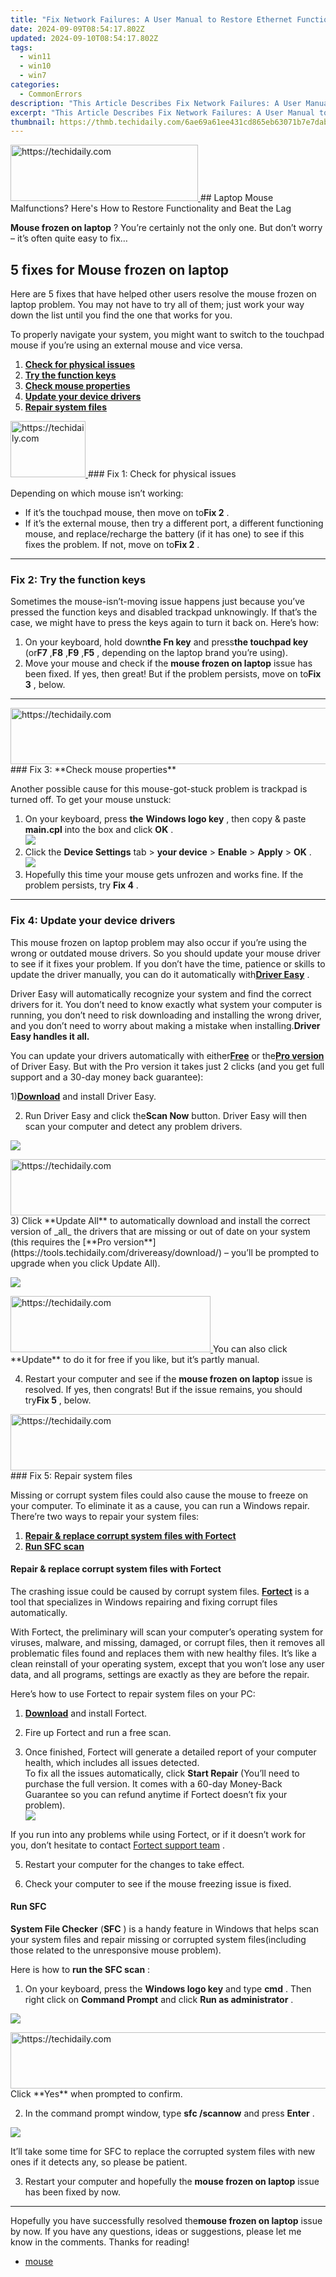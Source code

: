 ```yaml
---
title: "Fix Network Failures: A User Manual to Restore Ethernet Functionality in Windows 10 & 7 Systems"
date: 2024-09-09T08:54:17.802Z
updated: 2024-09-10T08:54:17.802Z
tags:
  - win11
  - win10
  - win7
categories:
  - CommonErrors
description: "This Article Describes Fix Network Failures: A User Manual to Restore Ethernet Functionality in Windows 10 & 7 Systems"
excerpt: "This Article Describes Fix Network Failures: A User Manual to Restore Ethernet Functionality in Windows 10 & 7 Systems"
thumbnail: https://thmb.techidaily.com/6ae69a61ee431cd865eb63071b7e7dab33df662eeb4d068d44c620780bca6c82.jpeg
---
```


<!-- affiliate ads begin -->
<a href="https://aidotcom.pxf.io/c/5597632/2129041/19576" target="_top" id="2129041">
  <img src="//a.impactradius-go.com/display-ad/19576-2129041" border="0" alt="https://techidaily.com" width="300" height="90"/>
</a>
<img height="0" width="0" src="https://aidotcom.pxf.io/i/5597632/2129041/19576" style="position:absolute;visibility:hidden;" border="0" />
<!-- affiliate ads end -->
## Laptop Mouse Malfunctions? Here's How to Restore Functionality and Beat the Lag

**Mouse frozen on laptop** ? You’re certainly not the only one. But don’t worry – it’s often quite easy to fix…

## 5 fixes for **Mouse frozen on laptop**

 Here are 5 fixes that have helped other users resolve the mouse frozen on laptop problem. You may not have to try all of them; just work your way down the list until you find the one that works for you.

 To properly navigate your system, you might want to switch to the touchpad mouse if you’re using an external mouse and vice versa.

1. **[Check for physical issues](https://tools.techidaily.com/drivereasy/download/)**
2. **[Try the function keys](https://tools.techidaily.com/drivereasy/download/)**
3. **[Check mouse properties](https://tools.techidaily.com/drivereasy/download/)**
4. **[Update your device drivers](https://tools.techidaily.com/drivereasy/download/)**
5. [**Repair system files**](https://tools.techidaily.com/drivereasy/download/)

<!-- affiliate ads begin -->
<a href="https://aligracehair.sjv.io/c/5597632/2135364/19272" target="_top" id="2135364">
  <img src="//a.impactradius-go.com/display-ad/19272-2135364" border="0" alt="https://techidaily.com" width="120" height="90"/>
</a>
<img height="0" width="0" src="https://aligracehair.sjv.io/i/5597632/2135364/19272" style="position:absolute;visibility:hidden;" border="0" />
<!-- affiliate ads end -->
### Fix 1: Check for physical issues

Depending on which mouse isn’t working:

* If it’s the touchpad mouse, then move on to**Fix 2** .
* If it’s the external mouse, then try a different port, a different functioning mouse, and replace/recharge the battery (if it has one) to see if this fixes the problem. If not, move on to**Fix 2** .

---

### Fix 2: Try the function keys

 Sometimes the mouse-isn’t-moving issue happens just because you’ve pressed the function keys and disabled trackpad unknowingly. If that’s the case, we might have to press the keys again to turn it back on. Here’s how:

1. On your keyboard, hold down**the Fn key** and press**the touchpad key** (or**F7** ,**F8** ,**F9** ,**F5** , depending on the laptop brand you’re using).
2. Move your mouse and check if the **mouse frozen on laptop** issue has been fixed. If yes, then great! But if the problem persists, move on to**Fix 3** , below.

---

<!-- affiliate ads begin -->
<a href="https://ephamedtechinc.pxf.io/c/5597632/2136621/26400" target="_top" id="2136621">
  <img src="//a.impactradius-go.com/display-ad/26400-2136621" border="0" alt="https://techidaily.com" width="728" height="90"/>
</a>
<img height="0" width="0" src="https://ephamedtechinc.pxf.io/i/5597632/2136621/26400" style="position:absolute;visibility:hidden;" border="0" />
<!-- affiliate ads end -->
### Fix 3: **Check mouse properties**

 Another possible cause for this mouse-got-stuck problem is trackpad is turned off. To get your mouse unstuck:

1. On your keyboard, press **the**   **Windows logo key**  , then copy & paste **main.cpl** into the box and click **OK** .  
![](https://images.drivereasy.com/wp-content/uploads/2018/07/img_5b3dbcd41adbc.png)
2. Click the **Device Settings** tab > **your device** \> **Enable** \> **Apply** \> **OK** .  
![](https://images.drivereasy.com/wp-content/uploads/2018/07/img_5b3dbdfd5f66f.jpg)
3. Hopefully this time your mouse gets unfrozen and works fine. If the problem persists, try **Fix 4** .

---

### Fix 4: **Update your device drivers**

 This mouse frozen on laptop problem may also occur if you’re using the wrong or outdated mouse drivers. So you should update your mouse driver to see if it fixes your problem. If you don’t have the time, patience or skills to update the driver manually, you can do it automatically with[**Driver Easy**](https://tools.techidaily.com/drivereasy/download/) .

 Driver Easy will automatically recognize your system and find the correct drivers for it. You don’t need to know exactly what system your computer is running, you don’t need to risk downloading and installing the wrong driver, and you don’t need to worry about making a mistake when installing.**Driver Easy handles it all.**

 You can update your drivers automatically with either[**Free**](https://tools.techidaily.com/drivereasy/download/)  or the[**Pro version**](https://tools.techidaily.com/drivereasy/download/) of Driver Easy. But with the Pro version it takes just 2 clicks (and you get full support and a 30-day money back guarantee):

 1)[**Download**](https://tools.techidaily.com/drivereasy/download/) and install Driver Easy.

 2) Run Driver Easy and click the**Scan Now** button. Driver Easy will then scan your computer and detect any problem drivers.

![](https://images.drivereasy.com/wp-content/uploads/2018/07/img_5b46ffcde1143.jpg)

<!-- affiliate ads begin -->
<a href="https://bluettius.sjv.io/c/5597632/2139111/17108" target="_top" id="2139111">
  <img src="//a.impactradius-go.com/display-ad/17108-2139111" border="0" alt="https://techidaily.com" width="728" height="90"/>
</a>
<img height="0" width="0" src="https://bluettius.sjv.io/i/5597632/2139111/17108" style="position:absolute;visibility:hidden;" border="0" />
<!-- affiliate ads end -->
 3) Click **Update All** to automatically download and install the correct version of _all_ the drivers that are missing or out of date on your system (this requires the [**Pro version**](https://tools.techidaily.com/drivereasy/download/) – you’ll be prompted to upgrade when you click Update All).

![](https://images.drivereasy.com/wp-content/uploads/2018/07/img_5b569e2129fd3.jpg)

<!-- affiliate ads begin -->
<a href="https://aligracehair.sjv.io/c/5597632/2135415/19272" target="_top" id="2135415">
  <img src="//a.impactradius-go.com/display-ad/19272-2135415" border="0" alt="https://techidaily.com" width="320" height="90"/>
</a>
<img height="0" width="0" src="https://aligracehair.sjv.io/i/5597632/2135415/19272" style="position:absolute;visibility:hidden;" border="0" />
<!-- affiliate ads end -->
 You can also click **Update** to do it for free if you like, but it’s partly manual.

 4) Restart your computer and see if the **mouse frozen on laptop** issue is resolved. If yes, then congrats! But if the issue remains, you should try**Fix 5** , below.

<!-- affiliate ads begin -->
<a href="https://unicoeye.pxf.io/c/5597632/2121335/18498" target="_top" id="2121335">
  <img src="//a.impactradius-go.com/display-ad/18498-2121335" border="0" alt="https://techidaily.com" width="728" height="90"/>
</a>
<img height="0" width="0" src="https://unicoeye.pxf.io/i/5597632/2121335/18498" style="position:absolute;visibility:hidden;" border="0" />
<!-- affiliate ads end -->
### Fix 5: Repair system files

 Missing or corrupt system files could also cause the mouse to freeze on your computer. To eliminate it as a cause, you can run a Windows repair. There’re two ways to repair your system files:

1. **[Repair & replace corrupt system files with Fortect](https://tools.techidaily.com/drivereasy/download/)**
2. **[Run SFC scan](https://tools.techidaily.com/drivereasy/download/)**

#### Repair & replace corrupt system files with Fortect

 The crashing issue could be caused by corrupt system files. **[Fortect](https://tools.techidaily.com/drivereasy/download/)**  is a tool that specializes in Windows repairing and fixing corrupt files automatically.

 With Fortect, the preliminary will scan your computer’s operating system for viruses, malware, and missing, damaged, or corrupt files, then it removes all problematic files found and replaces them with new healthy files. It’s like a clean reinstall of your operating system, except that you won’t lose any user data, and all programs, settings are exactly as they are before the repair.

Here’s how to use Fortect to repair system files on your PC:

 1) **[Download](https://tools.techidaily.com/drivereasy/download/)**  and install Fortect.

 2) Fire up Fortect and run a free scan.

 3) Once finished, Fortect will generate a detailed report of your computer health, which includes all issues detected.  
 To fix all the issues automatically, click **Start Repair** (You’ll need to purchase the full version. It comes with a 60-day Money-Back Guarantee so you can refund anytime if Fortect doesn’t fix your problem).  
![](https://images.drivereasy.com/wp-content/uploads/2016/08/fortect-demo.jpg)

 If you run into any problems while using Fortect, or if it doesn’t work for you, don’t hesitate to contact[](https://tools.techidaily.com/drivereasy/download/) [Fortect support team](https://www.fortect.com/support/) .

5) Restart your computer for the changes to take effect.

6) Check your computer to see if the mouse freezing issue is fixed.

#### Run SFC  

**System File Checker** (**SFC** ) is a handy feature in Windows that helps scan your system files and repair missing or corrupted system files(including those related to the unresponsive mouse problem).

 Here is how to **run the SFC scan** :

 1) On your keyboard, press the **Windows logo key** and type **cmd** . Then right click on **Command Prompt** and click **Run as administrator** .

![](https://images.drivereasy.com/wp-content/uploads/2018/06/img_5b28ad73ad4a9.png)

<!-- affiliate ads begin -->
<a href="https://ephamedtechinc.pxf.io/c/5597632/2136612/26400" target="_top" id="2136612">
  <img src="//a.impactradius-go.com/display-ad/26400-2136612" border="0" alt="https://techidaily.com" width="728" height="90"/>
</a>
<img height="0" width="0" src="https://ephamedtechinc.pxf.io/i/5597632/2136612/26400" style="position:absolute;visibility:hidden;" border="0" />
<!-- affiliate ads end -->
 Click **Yes** when prompted to confirm.

 2) In the command prompt window, type **sfc /scannow** and press **Enter** .

![](https://images.drivereasy.com/wp-content/uploads/2018/06/img_5b28aee247664.jpg)

 It’ll take some time for SFC to replace the corrupted system files with new ones if it detects any, so please be patient.

 3) Restart your computer and hopefully the **mouse frozen on laptop** issue has been fixed by now.

---

 Hopefully you have successfully resolved the**mouse frozen on laptop** issue by now. If you have any questions, ideas or suggestions, please let me know in the comments. Thanks for reading!

* [mouse](https://tools.techidaily.com/drivereasy/download/)

<ins class="adsbygoogle"
     style="display:block"
     data-ad-format="autorelaxed"
     data-ad-client="ca-pub-7571918770474297"
     data-ad-slot="1223367746"></ins>



<ins class="adsbygoogle"
     style="display:block"
     data-ad-client="ca-pub-7571918770474297"
     data-ad-slot="8358498916"
     data-ad-format="auto"
     data-full-width-responsive="true"></ins>


